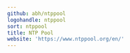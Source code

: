 ```yaml
---
github: abh/ntppool
logohandle: ntppool
sort: ntppool
title: NTP Pool
website: 'https://www.ntppool.org/en/'
---
```

